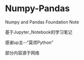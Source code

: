 # Numpy-Pandas
Numpy and Pandas Foundation Note 

基于Jupyter_Notebook的学习笔记

感谢up主--“莫烦Python”

部分内容源于网络
